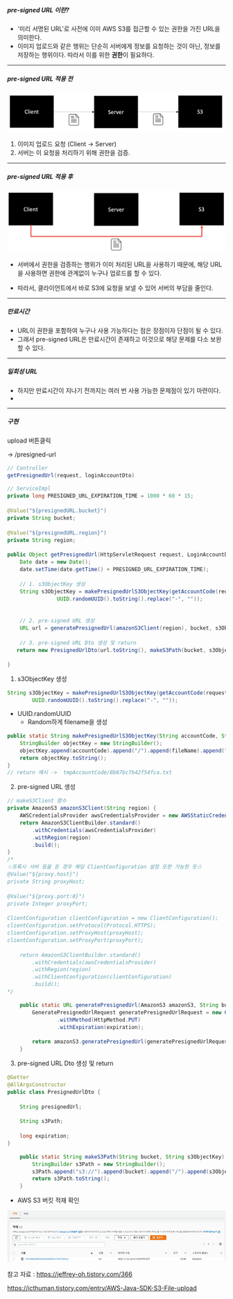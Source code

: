 ##### pre-signed URL 이란?

* '미리 서명된 URL'로 사전에 이미 AWS S3를 접근할 수 있는 권한을 가진 URL을 의미한다.
* 이미지 업로드와 같은 행위는 단순히 서버에게 정보를 요청하는 것이 아닌, 정보를 저장하는 행위이다. 따라서 이를 위한 **권한**이 필요하다.

----

##### pre-signed URL 적용 전

![before](img\before.png)

1. 이미지 업로드 요청 (Client -> Server)
2. 서버는 이 요청을 처리하기 위해 권한을 검증.

---

##### pre-signed URL 적용 후

![after](img\after.png)

* 서버에서 권한을 검증하는 행위가 이미 처리된 URL을 사용하기 때문에, 해당 URL을 사용하면 권한에 관계없이 누구나 업로드를 할 수 있다.

* 따라서, 클라이언트에서 바로 S3에 요청을 보낼 수 있어 서버의 부담을 줄인다.

---

##### 만료시간

* URL이 권한을 포함하여 누구나 사용 가능하다는 점은 장점이자 단점이 될 수 있다.
* 그래서 pre-signed URL은 만료시간이 존재하고 이것으로 해당 문제를 다소 보완할 수 있다.

---

##### 일회성 URL

* 하지만 만료시간이 지나기 전까지는 여러 번 사용 가능한 문제점이 있기 마련이다.
* 

---

##### 구현

upload 버튼클릭

-> /presigned-url

```java
// Controller
getPresignedUrl(request, loginAccountDto)
```

```java
// ServiceImpl
private long PRESIGNED_URL_EXPIRATION_TIME = 1000 * 60 * 15;

@Value("${presignedURL.bucket}")
private String bucket;

@Value("${presignedURL.region}")
private String region;
    
public Object getPresignedUrl(HttpServletRequest request, LoginAccountDto loginAccountDto) {
	Date date = new Date();
	date.setTime(date.getTime() + PRESIGNED_URL_EXPIRATION_TIME);
	
	// 1. s3ObjectKey 생성
	String s3ObjectKey = makePresignedUrlS3ObjectKey(getAccountCode(request, loginAccountDto, isServerModeChina),
                UUID.randomUUID().toString().replace("-", ""));

	
	// 2. pre-signed URL 생성
	URL url = generatePresignedUrl(amazonS3Client(region), bucket, s3ObjectKey, expiration);
	
	// 3. pre-signed URL Dto 생성 및 return
   return new PresignedUrlDto(url.toString(), makeS3Path(bucket, s3ObjectKey), expiration.getTime());

}
```

1. s3ObjectKey 생성

```java
String s3ObjectKey = makePresignedUrlS3ObjectKey(getAccountCode(request, loginAccountDto, isServerModeChina),
        UUID.randomUUID().toString().replace("-", ""));
```

* UUID.randomUUID
  * Random하게 filename을 생성

```java
public static String makePresignedUrlS3ObjectKey(String accountCode, String fileName) {
    StringBuilder objectKey = new StringBuilder();
    objectKey.append(accountCode).append("/").append(fileName).append(".txt");
    return objectKey.toString();
}
// return 예시 ->  tmpAccountCode/8b87bc7b42f54fca.txt
```

2. pre-signed URL 생성

```java
// makeS3Client 함수
private AmazonS3 amazonS3Client(String region) {
	AWSCredentialsProvider awsCredentialsProvider = new AWSStaticCredentialsProvider(new BasicAWSCredentials(accesskey, secretkey));
	return AmazonS3ClientBuilder.standard()
		.withCredentials(awsCredentialsProvider)
		.withRegion(region)
		.build();
}
/*
☆프록시 서버 등을 둔 경우 해당 ClientConfiguration 설정 또한 가능한 듯☆
@Value("${proxy.host}")
private String proxyHost;

@Value("${proxy.port:0}")
private Integer proxyPort;
    
ClientConfiguration clientConfiguration = new ClientConfiguration();
clientConfiguration.setProtocol(Protocol.HTTPS);
clientConfiguration.setProxyHost(proxyHost);
clientConfiguration.setProxyPort(proxyPort);

	return AmazonS3ClientBuilder.standard()
		.withCredentials(awsCredentialsProvider)
		.withRegion(region)
		.withClientConfiguration(clientConfiguration)
		.build();
*/
```

```java
    public static URL generatePresignedUrl(AmazonS3 amazonS3, String bucket, String objectKey, Date expiration) {
        GeneratePresignedUrlRequest generatePresignedUrlRequest = new GeneratePresignedUrlRequest(bucket, objectKey)
                .withMethod(HttpMethod.PUT)
                .withExpiration(expiration);

        return amazonS3.generatePresignedUrl(generatePresignedUrlRequest);
    }
```

3. pre-signed URL Dto 생성 및 return

```java
@Getter
@AllArgsConstructor
public class PresignedUrlDto {

    String presignedUrl;

    String s3Path;

    long expiration;
}
```

```java
    public static String makeS3Path(String bucket, String s3ObjectKey) {
        StringBuilder s3Path = new StringBuilder();
        s3Path.append("s3://").append(bucket).append("/").append(s3ObjectKey);
        return s3Path.toString();
    }
```

* AWS S3 버킷 적재 확인

![1](img\1.png)







참고 자료 : https://jeffrey-oh.tistory.com/366

https://icthuman.tistory.com/entry/AWS-Java-SDK-S3-File-upload







